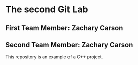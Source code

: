 # The second Git Lab
## First Team Member: Zachary Carson
## Second Team Member: Zachary Carson
This repository is an example of a C++ project.